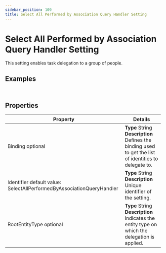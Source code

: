 ```yaml
---
sidebar_position: 109
title: Select All Performed by Association Query Handler Setting
---
```


# Select All Performed by Association Query Handler Setting

This setting enables task delegation to a group of people.

## Examples

```


```
## Properties

| Property | Details |
| --- | --- |
| Binding optional | **Type**  String  **Description** Defines the binding used to get the list of identities to delegate to. |
| Identifier default value: SelectAllPerformedByAssociationQueryHandler | **Type**  String  **Description** Unique identifier of the setting. |
| RootEntityType optional | **Type**  String  **Description** Indicates the entity type on which the delegation is applied. |